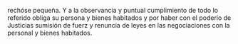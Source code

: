 rechóse pequeña. Y a la observancia y puntual cumplimiento de todo lo referido obliga su persona y bienes habitados y por haber con el poderío de Justicias sumisión de fuerz y renuncia de leyes en las negociaciones con la personal y bienes habitados.
